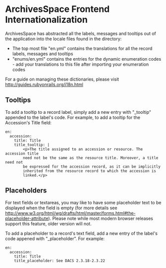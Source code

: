 # ArchivesSpace Frontend Internationalization

ArchivesSpace has abstracted all the labels, messages and tooltips out of the application into the locale files found in the directory:

  * The top most file "en.yml" contains the translations for all the record labels, messages and tooltips
  * "enums/en.yml" contains the entries for the dynamic enumeration codes - add your translations to this file after importing your enumeration codes 

For a guide on managing these dictionaries, please visit http://guides.rubyonrails.org/i18n.html

## Tooltips

To add a tooltip to a record label, simply add a new entry with "_tooltip" appended to the label's code.  For example, to add a tooltip for the Accession's Title field:

```
en:
  accession:
    title: Title
    title_tooltip: |
        <p>The title assigned to an accession or resource. The accession title
        need not be the same as the resource title. Moreover, a title need not
        be expressed for the accession record, as it can be implicitly 
        inherited from the resource record to which the accession is
        linked.</p>
```

## Placeholders

For text fields or textareas, you may like to have some placeholder text to be displayed when the field is empty (for more details see http://www.w3.org/html/wg/drafts/html/master/forms.html#the-placeholder-attribute).  Please note while most modern browser releases support this feature, older version will not.

To add a placeholder to a record's text field, add a new entry of the label's code appened with "_placeholder". For example:


```
en:
  accession:
    title: Title
    title_placeholder: See DACS 2.3.18-2.3.22
```
